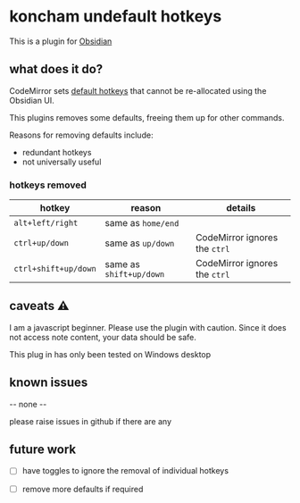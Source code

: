 # koncham undefault hotkeys

This is a plugin for [Obsidian](https://obsidian.md)

## what does it do?

CodeMirror sets [default hotkeys](https://codemirror.net/doc/manual.html#commands) that cannot be re-allocated using the Obsidian UI.

This plugins removes some defaults, freeing them up for other commands.

Reasons for removing defaults include:
+ redundant hotkeys
+ not universally useful

### hotkeys removed

| hotkey | reason | details |
| --- | --- | --- |
| `alt+left/right` | same as `home/end` |
| `ctrl+up/down` | same as `up/down` | CodeMirror ignores the `ctrl` |
| `ctrl+shift+up/down` | same as `shift+up/down` | CodeMirror ignores the `ctrl` |


## caveats ⚠

I am a javascript beginner. Please use the plugin with caution. Since it does not access note content, your data should be safe.

This plug in has only been tested on Windows desktop


## known issues

-- none --

please raise issues in github if there are any


## future work

+ [ ]  have toggles to ignore the removal of individual hotkeys
+ [ ]  remove more defaults if required



